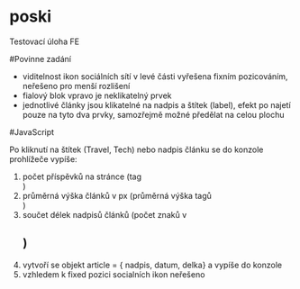 # poski
Testovací úloha FE

#Povinne zadání
- viditelnost ikon sociálních sítí v levé části vyřešena fixním pozicováním, neřešeno pro menší rozlišení
- fialový blok vpravo je neklikatelný prvek
- jednotlivé články jsou klikatelné na nadpis a štítek (label), efekt po najetí pouze na tyto dva prvky, 
  samozřejmě možné předělat na celou plochu

#JavaScript

Po kliknutí na štítek (Travel, Tech) nebo nadpis článku se do konzole prohlížeče vypíše:
1. počet příspěvků na stránce (tag <article>)
2. průměrná výška článků v px (průměrná výška tagů <article>)
3. součet délek nadpisů článků (počet znaků v <h2>)
4. vytvoří se objekt article = { nadpis, datum, delka} a vypíše do konzole
5. vzhledem k fixed pozici socialních ikon neřešeno
